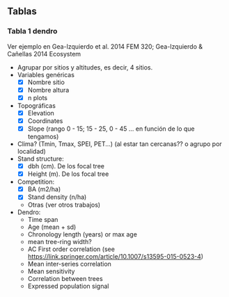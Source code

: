 ## Tablas 

### Tabla 1 dendro
Ver ejemplo en Gea-Izquierdo et al. 2014 FEM 320; Gea-Izquierdo & Cañellas 2014 Ecosystem 
* Agrupar por sitios y altitudes, es decir, 4 sitios. 
* Variables genéricas
    * [X] Nombre sitio
    * [X] Nombre altura
    * [X] n plots 
* Topográficas
    * [X] Elevation
    * [X] Coordinates
    * [X] Slope (rango 0 - 15; 15 - 25, 0 - 45 ... en función de lo que tengamos)
* Clima? (Tmin, Tmax, SPEI, PET...) (al estar tan cercanas?? o agrupo por localidad)
* Stand structure: 
    * [X] dbh (cm). De los focal tree 
    * [X] Height (m). De los focal tree 
* Competition: 
    * [X] BA (m2/ha)
    * [X] Stand density (n/ha)
    * Otras (ver otros trabajos)
* Dendro:
    * Time span 
    * Age (mean + sd)
    * Chronology length (years) or max age 
    * mean tree-ring width? 
    * AC First order correlation (see https://link.springer.com/article/10.1007/s13595-015-0523-4)
    * Mean inter-series correlation 
    * Mean sensitivity
    * Correlation between trees
    * Expressed population signal